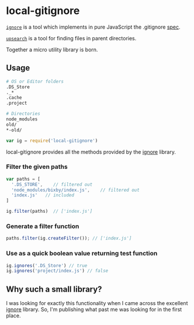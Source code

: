 # local-gitignore

[`ignore`][ignore] is a tool which implements in pure JavaScript the .gitignore [spec](http://git-scm.com/docs/gitignore).

[`upsearch`][upsearch] is a tool for finding files in parent directories.

Together a micro utility library is born. 

## Usage

```bash
# OS or Editor folders
.DS_Store
._*
.cache
.project

# Directories
node_modules
old/
*-old/
```

```js
var ig = require('local-gitignore')
```

local-gitignore provides all the methods provided by the [ignore][ignore] library.

### Filter the given paths

```js
var paths = [
  '.DS_STORE',    // filtered out
  'node_modules/bixby/index.js',    // filtered out
  'index.js'   // included
]

ig.filter(paths)  // ['index.js']
```

### Generate a filter function

```js
paths.filter(ig.createFilter()); // ['index.js']
```

### Use as a quick boolean value returning test function
```js
ig.ignores('.DS_Store') // true
ig.ignores('project/index.js') // false
```

## Why such a small library?

I was looking for exactly this functionality when I came across the excellent [ignore] library. So, I'm publishing what past me was looking for in the first place. 


[upsearch]: https://github.com/kgryte/utils-upsearch
[ignore]: https://github.com/kaelzhang/node-ignore
